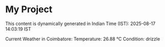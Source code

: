 # My Project

This content is dynamically generated in Indian Time (IST): 2025-08-17 14:03:19 IST


Current Weather in Coimbatore:
Temperature: 26.88 °C
Condition: drizzle
